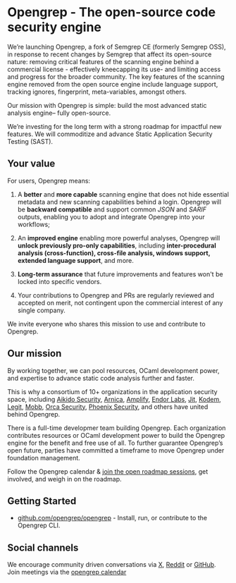 # Opengrep - The open-source code security engine

We’re launching Opengrep, a fork of Semgrep CE (formerly Semgrep OSS), in response to recent changes by Semgrep that affect its open-source nature: removing critical features of the scanning engine behind a commercial license - effectively kneecapping its use- and limiting access and progress for the broader community. The key features of the scanning engine removed from the open source engine include language support, tracking ignores, fingerprint, meta-variables, amongst others.

Our mission with Opengrep is simple: build the most advanced static analysis engine– fully open-source.

We’re investing for the long term with a strong roadmap for impactful new features. We will commoditize and advance Static Application Security Testing (SAST).

## Your value
For users, Opengrep means:
1. A **better** and **more capable** scanning engine that does not hide essential metadata and new scanning capabilities behind a login. Opengrep will be **backward compatible** and support common _JSON_ and _SARIF_ outputs, enabling you to adopt and integrate Opengrep into your workflows;

2. An **improved engine** enabling more powerful analyses, Opengrep will **unlock previously pro-only capabilities**, including **inter-procedural analysis (cross-function), cross-file analysis, windows support, extended language support**, and more.

3. **Long-term assurance** that future improvements and features won't be locked into specific vendors.

4. Your contributions to Opengrep and PRs are regularly reviewed and accepted on merit, not contingent upon the commercial interest of any single company.

We invite everyone who shares this mission to use and contribute to Opengrep. 

## Our mission

By working together, we can pool resources, OCaml development power, and expertise to advance static code analysis further and faster.

This is why a consortium of 10+ organizations in the application security space, including [Aikido Security](https://www.aikido.dev/), [Arnica](https://www.arnica.io), [Amplify](https://amplify.security/), [Endor Labs](https://www.endorlabs.com/), [Jit](https://www.jit.io/), [Kodem](https://www.kodemsecurity.com/), [Legit](https://www.legitsecurity.com/), [Mobb](https://www.mobb.ai/), [Orca Security](https://orca.security/), [Phoenix Security](https://phoenix.security/), and others have united behind Opengrep. 

There is a full-time developmer team building Opengrep. Each organization contributes resources or OCaml development power to build the Opengrep engine for the benefit and free use of all. To further guarantee Opengrep’s open future, parties have committed a timeframe to move Opengrep under foundation management.

Follow the Opengrep calendar & [join the open roadmap sessions](https://lu.ma/opengrep?utm=github), get involved, and weigh in on the roadmap.

## Getting Started

- [github.com/opengrep/opengrep](https://github.com/opengrep/opengrep) - Install, run, or contribute to the Opengrep CLI.


## Social channels
We encourage community driven conversations via [X](https://x.com/opengrep), [Reddit](https://www.reddit.com/r/opengrep) or [GitHub](https://github.com/opengrep/opengrep). Join meetings via the [opengrep calendar](https://lu.ma/opengrep?utm=github)
